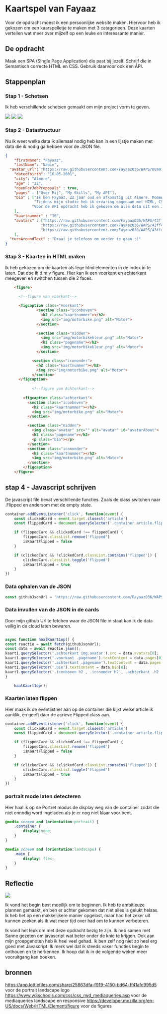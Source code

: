 
# Kaartspel van Fayaaz

Voor de opdracht moest ik een persoonlijke website maken. Hiervoor heb ik gekozen om een kaarspelletje te maken met 3 catagorieen. Deze kaarten vertellen wat meer over mijzelf op een leuke en interessante manier.

## De opdracht
Maak een SPA (Single Page Application) die past bij jezelf. Schrijf die in Semantisch correcte HTML en CSS. Gebruik daarvoor ook een API.

## Stappenplan
### Stap 1 - Schetsen
Ik heb verschillende schetsen gemaakt om mijn project vorm te geven.

<img src="readmeimg/schets1.png"/>
<img src="readmeimg/schets2.png"/>
<img src="readmeimg/schets3.png"/>


### Stap 2 - Datastructuur
Nu ik weet welke data ik allemaal nodig heb kan in een lijstje maken met data die ik nodig ga hebben voor de JSON file.

```json
{
    "firstName": "Fayaaz",
    "lastName": "Nabie",
  "avatar_url": "https://raw.githubusercontent.com/Fayaaz036/WAPS/00a97cea8d741d1f37b9f5eb5c37849556f05413/img/avataraboutme.png",
    "dateofbirth": "16-05-2001",
    "city": "Almere",
    "age" : "22",
    "openForJobProposals" : true,
    "pages" : ["Over Mij", "My Skills", "My API"],
    "bio" : ["Ik ben Fayaaz, 22 jaar oud en afkomstig uit Almere. Momenteel ben ik bezig met de minor Web Design & Development aan de Hogeschool van Amsterdam. In mijn vrije tijd ben ik gepassioneerd bezig met motorrijden, waarbij ik de vrijheid van de open weg omarm. Daarnaast vind ik het heerlijk om te sleutelen aan mijn scooter.",
             "Tijdens mijn studie heb ik ervaring opgedaan met HTML, CSS en JavaScript. Hoewel ik goed overweg kan met HTML en CSS, vind ik JavaScript nog wat uitdagend. Mijn doel is om mijn kennis van JavaScript te verdiepen, zodat ik nog beter als ontwikkelaar verder kan ontwikkelen.",
            "Voor de API opdracht heb ik gekozen om alle data uit een JSON FIle te halen. Ik heb een HTML skelet gemaakt, en die ingevuld met de data uit een JSON file die op github staat. "
    ],
    "kaartnummer" : "16",
    "avatars" : ["https://raw.githubusercontent.com/Fayaaz036/WAPS/43ff41b10fab8ae3abe84b97153b840d5eb576ae/img/avataraboutme.png",
                "https://raw.githubusercontent.com/Fayaaz036/WAPS/43ff41b10fab8ae3abe84b97153b840d5eb576ae/img/avatarskills.png",
                "https://raw.githubusercontent.com/Fayaaz036/WAPS/43ff41b10fab8ae3abe84b97153b840d5eb576ae/img/avatarmusic.png"
    ],
  "turnAroundText" : "Draai je telefoon om verder te gaan :)"
}
```
### Stap 3 - Kaarten in HTML maken
Ik heb gekozen om de kaarten als lege html elementen in de index in te laten. Dat doe ik d.m.v figure. Hier kan ik een voorkant en achterkant meegeven en switchen tussen die 2 faces.

```html
    <figure>
      
      <!--figure van voorkant-->

      <figcaption class="voorkant">
              <section class="iconboven">
                <h2 class="kaartnummer"></h2>
                <img src="img/motorbike.png" alt="Motor">
              </section>

              <section class="midden">
                <img src="img/motorbikekleur.png" alt="Motor">
                <h2 class="pagename"></h2>
                <img src="img/motorbikekleur.png" alt="Motor">
              </section>

            <section class="icononder">
              <h2 class="kaartnummer"></h2>
              <img src="img/motorbike.png" alt="Motor">
            </section>
      </figcaption>
      
            <!--figure van Achterkant-->
      
        <figcaption class="achterkant">
          <section class="iconboven">
            <h2 class="kaartnummer"></h2>
            <img src="img/motorbike.png" alt="Motor">
          </section>

          <section class="midden">
            <img class="avatar" src="" alt="avatar" id="avatarAbout">
            <h2 class="pagename"></h2>
            <p class="bio"></p>
          </section>
          <section class="icononder">
            <h2 class="kaartnummer"></h2>
            <img src="img/motorbike.png" alt="Motor">
          </section>
        </figcaption>
    </figure>

```

## stap 4 - Javascript schrijven
De javascript file bevat verschillende functies. Zoals de class switchen naar .Flipped en andersom met de empty state.
```js
container.addEventListener('click', function(event) {
    const clickedCard = event.target.closest('article')
    const flippedCard = document.querySelector('.container article.flipped')

    if (flippedCard && clickedCard !== flippedCard) {
        flippedCard.classList.remove('flipped')
        isKaartFlipped = false
    }

    if (clickedCard && !clickedCard.classList.contains('flipped')) {
        clickedCard.classList.toggle('flipped')
        isKaartFlipped = true
    }
})
```
### Data ophalen van de JSON
```js
const githubJsonUrl = 'https://raw.githubusercontent.com/Fayaaz036/WAPS/master/data.json'
```
### Data invullen van de JSON in de cards
Door mijn github Url te fetchen waar de JSON file in staat kan ik de data veilig in de cloud laten bewaren.
```js

async function haalKaart1op() {
const reactie = await fetch(githubJsonUrl);
const data = await reactie.json();
kaart1.querySelector('.achterkant img.avatar').src = data.avatars[0];
kaart1.querySelector('.voorkant .pagename').textContent = data.pages[0];
kaart1.querySelector('.achterkant .pagename').textContent = data.pages[0];
kaart1.querySelector('.bio').textContent = data.bio[0];
kaart1.querySelector('.iconboven h2 , .icononder h2 , .achterkant .h2 ').textContent = data.kaartnummer;
}

    haalKaart1op();
```
### Kaarten laten flippen
Hier maak ik de eventlistner aan op de container die kijkt welke article ik aanklik, en geeft daar de acrieve Flipped class aan.
```js
container.addEventListener('click', function(event) {
    const clickedCard = event.target.closest('article')
    const flippedCard = document.querySelector('.container article.flipped')

    if (flippedCard && clickedCard !== flippedCard) {
        flippedCard.classList.remove('flipped')
        isKaartFlipped = false
    }

    if (clickedCard && !clickedCard.classList.contains('flipped')) {
        clickedCard.classList.toggle('flipped')
        isKaartFlipped = true
    }
})
```
### portrait mode laten detecteren
Hier haal ik op de Portret modus de display weg van de container zodat die niet onnodig word ingeladen als je er nog niet klaar voor bent.
```css
@media screen and (orientation:portrait) {
    .container {
        display:none;
    }
}

@media screen and (orientation:landscape) {
    .main {
        display: flex;
    }
}
```
## Reflectie
<img src="readmeimg/desktop.png"/>

Ik vond het begin best moeilijk om te beginnen. Ik heb te ambitieuze plannen gemaakt, en ben er achter gekomen dat niet alles is gelukt helaas. ik heb het op een makkelijkere manier opgelost, maar had het zeker uit kunnen zoeken als ik wat meer tijd over had om te kunnen verbeteren.

Ik vond het leuk om met deze opdracht bezig te zijn. Ik heb samen met Sanne gezeten om javascript wat beter onder de knie te krijgen. Ook aan mijn groepgenoten heb ik heel veel gehad.
Ik ben zelf nog niet zo heel erg goed met Javascript. Ik merk wel dat ik steeds vaker functies begin te onthouen en te herkennen. Ik hoop dat ik in de volgende weken meer vooruitgang kan boeken. 

## bronnen 
https://app.lottiefiles.com/share/25863dfa-f919-4150-bd64-ff41afc995d5 voor de portrait landscape logo
https://www.w3schools.com/css/css_rwd_mediaqueries.asp voor de mediaqueries landscape en responsive
https://developer.mozilla.org/en-US/docs/Web/HTML/Element/figure voor de figures
